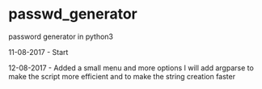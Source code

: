 # passwd_generator
password generator in python3

11-08-2017 - Start

12-08-2017 - Added a small menu and more options
    I will add argparse to make the script more efficient and to make the string creation faster
